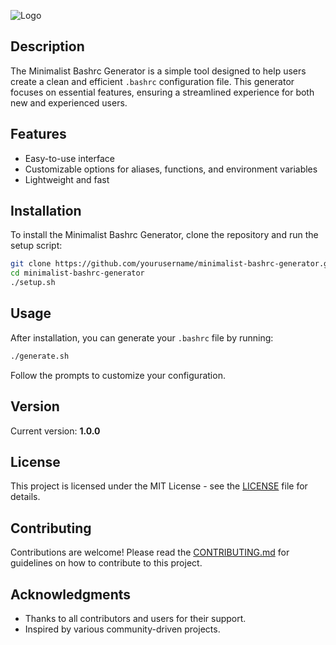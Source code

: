![Logo](path/to/logo.png) <!-- Replace with the actual path to your logo -->

## Description

The Minimalist Bashrc Generator is a simple tool designed to help users create a clean and efficient `.bashrc` configuration file. This generator focuses on essential features, ensuring a streamlined experience for both new and experienced users.

## Features

- Easy-to-use interface
- Customizable options for aliases, functions, and environment variables
- Lightweight and fast

## Installation

To install the Minimalist Bashrc Generator, clone the repository and run the setup script:

```bash
git clone https://github.com/yourusername/minimalist-bashrc-generator.git
cd minimalist-bashrc-generator
./setup.sh
```

## Usage

After installation, you can generate your `.bashrc` file by running:

```bash
./generate.sh
```

Follow the prompts to customize your configuration.

## Version

Current version: **1.0.0**

## License

This project is licensed under the MIT License - see the [LICENSE](LICENSE) file for details.

## Contributing

Contributions are welcome! Please read the [CONTRIBUTING.md](CONTRIBUTING.md) for guidelines on how to contribute to this project.

## Acknowledgments

- Thanks to all contributors and users for their support.
- Inspired by various community-driven projects.
